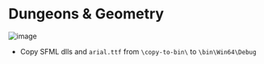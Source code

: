 # Dungeons & Geometry

![image](https://user-images.githubusercontent.com/9076709/155303636-18c13151-962f-4707-a7a1-2107b92c55e2.png)

- Copy SFML dlls and `arial.ttf` from `\copy-to-bin\` to `\bin\Win64\Debug`


